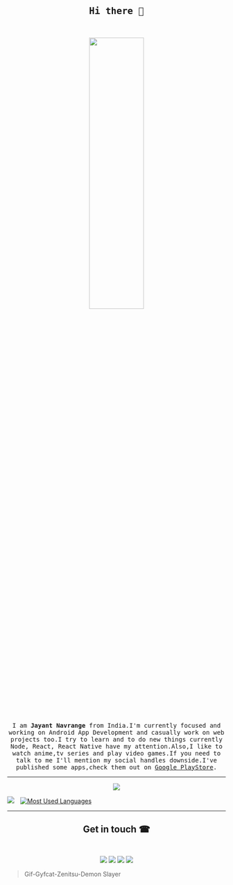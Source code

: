 <h2 align="center"><samp>Hi there 👋<samp></h2><br />

<p align="center">
<img width="50%" height="40%" src="https://i0.wp.com/thumbs.gfycat.com/NiceIdealisticHaddock-size_restricted.gif" />
</p>

<p align="center" text-align: justify>
  <samp>I am <b>Jayant Navrange</b> from India.I'm currently focused and working on Android App Development and casually work on web projects too.I try to learn and to do new things currently Node, React, React Native have my attention.Also,I like to watch anime,tv series and play video games.If you need to talk to me I'll mention my social handles downside.I've published some apps,check them out on <a href="https://play.google.com/store/apps/developer?id=InfernoTech">Google PlayStore</a>.
  </samp>
</p>
<hr>
<p align="center">
  <img src="https://komarev.com/ghpvc/?username=jayantur13&label=Vistors+/Guests" />
</p>

![](https://github-readme-stats.vercel.app/api?username=jayantur13&theme=dracula&count_private=true&show_icons=true)&emsp;[![Most Used Languages](https://github-readme-stats.vercel.app/api/top-langs/?username=jayantur13&theme=dracula)](https://github.com/jayantur13/github-readme-stats)
<hr>

<h2 align="center">Get in touch ☎</h2><br />

<p align="center">
<a href="https://in.linkedin.com/in/jayant-navrange-238aa5138"><img src="https://img.shields.io/badge/LinkedIn-0077B5?style=for-the-badge&logo=linkedin&logoColor=white"/></a>
<a href="mailto:vu.vcareforu@gmail.com"><img src="https://img.shields.io/badge/Gmail-D14836?style=for-the-badge&logo=gmail&logoColor=white" /></a>
<a href="https://www.facebook.com/vu.vcareforu"><img src="https://img.shields.io/badge/Facebook-1877F2?style=for-the-badge&logo=facebook&logoColor=white"/></a>
<a href="https://www.instagram.com/vcareforu/"><img src="https://img.shields.io/badge/Instagram-E4405F?style=for-the-badge&logo=instagram&logoColor=white"/></a>
</p>

> Gif-Gyfcat-Zenitsu-Demon Slayer


